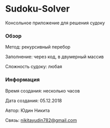 # Sudoku-Solver
Консольное приложение для решения судоку

### Обзор

Метод: рекурсивный перебор

Заполнение: через код, в двумерный массив

Сложность судоку: любая


### Информация

Время создания: несколько часов

Дата создания: 05.12.2018

Автор: Юдин Никита

Связь: nikitayudin782@gmail.com
